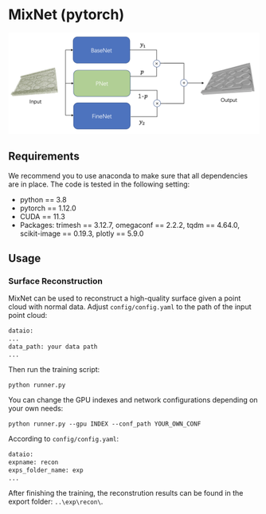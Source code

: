 # MixNet (pytorch)

![Overview](./architecture.png "Network overview")

## Requirements

We recommend you to use anaconda to make sure that all dependencies are in place. The code is tested in the following setting:
- python == 3.8
- pytorch == 1.12.0
- CUDA == 11.3
- Packages: trimesh == 3.12.7, omegaconf == 2.2.2, tqdm == 4.64.0, scikit-image == 0.19.3, plotly == 5.9.0

## Usage

### Surface Reconstruction

MixNet can be used to reconstruct a high-quality surface given a point cloud with normal data. Adjust `config/config.yaml` to the path of the input point cloud:

    dataio:
    ...
    data_path: your data path
    ...

Then run the training script:

    python runner.py

You can change the GPU indexes and network configurations depending on your own needs:

    python runner.py --gpu INDEX --conf_path YOUR_OWN_CONF

According to `config/config.yaml`:

    dataio:
    expname: recon
    exps_folder_name: exp
    ...

After finishing the training, the reconstrution results can be found in the export folder: `..\exp\recon\`.